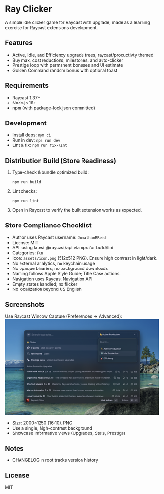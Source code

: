 # Ray Clicker

A simple idle clicker game for Raycast with upgrade, made as a learning exercise for Raycast extensions development.

## Features

- Active, Idle, and Efficiency upgrade trees, raycast/productivty themed
- Buy max, cost reductions, milestones, and auto-clicker
- Prestige loop with permanent bonuses and UI estimate
- Golden Command random bonus with optional toast


## Requirements

- Raycast 1.37+
- Node.js 18+
- npm (with package-lock.json committed)

## Development

- Install deps: `npm ci`
- Run in dev: `npm run dev`
- Lint & fix: `npm run fix-lint`

## Distribution Build (Store Readiness)

1. Type-check & bundle optimized build:
   ```bash
   npm run build
   ```
2. Lint checks:
   ```bash
   npm run lint
   ```
3. Open in Raycast to verify the built extension works as expected.

## Store Compliance Checklist

- Author uses Raycast username: `JonathanRReed`
- License: MIT
- API: using latest @raycast/api via npx for build/lint
- Categories: `Fun`
- Icon: `assets/icon.png` (512x512 PNG). Ensure high contrast in light/dark.
- No external analytics, no keychain usage
- No opaque binaries; no background downloads
- Naming follows Apple Style Guide; Title Case actions
- Navigation uses Raycast Navigation API
- Empty states handled; no flicker
- No localization beyond US English

## Screenshots

Use Raycast Window Capture (Preferences → Advanced):
![Ray Clicker screenshot](./metadata/ray-clicker.png)
- Size: 2000×1250 (16:10), PNG
- Use a single, high-contrast background
- Showcase informative views (Upgrades, Stats, Prestige)

## Notes

- CHANGELOG in root tracks version history

## License

MIT